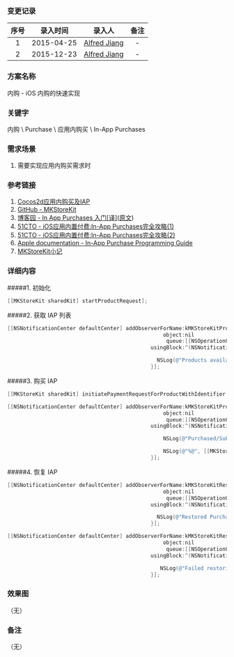 ### 变更记录

| 序号 | 录入时间 | 录入人 | 备注 |
|:--------:|:--------:|:--------:|:--------:|
| 1 | 2015-04-25 | [Alfred Jiang](https://github.com/viktyz) | - |
| 2 | 2015-12-23 | [Alfred Jiang](https://github.com/viktyz) | - |

### 方案名称

内购 - iOS 内购的快速实现

### 关键字

内购 \ Purchase \ 应用内购买 \ In-App Purchases

### 需求场景

1. 需要实现应用内购买需求时

### 参考链接

1. [Cocos2d应用内购买及IAP](http://www.maiziedu.com/lesson/2202/)
2. [GitHub - MKStoreKit](https://github.com/MugunthKumar/MKStoreKit)
3. [博客园 - In App Purchases 入门[译]](http://www.cnblogs.com/zilongshanren/archive/2012/01/15/2190193.html)([原文](http://www.raywenderlich.com/21081/introduction-to-in-app-purchases-in-ios-6-tutorial))
4. [51CTO - iOS应用内置付费:In-App Purchases完全攻略(1)](http://mobile.51cto.com/hot-410061.htm)
5. [51CTO - iOS应用内置付费:In-App Purchases完全攻略(2)](http://mobile.51cto.com/hot-410061_1.htm)
6. [Apple documentation - In-App Purchase Programming Guide](https://developer.apple.com/library/ios/documentation/NetworkingInternet/Conceptual/StoreKitGuide/Introduction.html)
7. [MKStoreKit小记](http://www.99css.com/1296/)

### 详细内容

#####1. 初始化
```objectivec
[[MKStoreKit sharedKit] startProductRequest];
```

#####2. 获取 IAP 列表

```objectivec
[[NSNotificationCenter defaultCenter] addObserverForName:kMKStoreKitProductsAvailableNotification
                                                  object:nil
                                                   queue:[[NSOperationQueue alloc] init]
                                              usingBlock:^(NSNotification *note) {

                                                NSLog(@"Products available: %@", [[MKStoreKit sharedKit] availableProducts]);
                                              }];
```

#####3. 购买 IAP

```objectivec
[[MKStoreKit sharedKit] initiatePaymentRequestForProductWithIdentifier:productIdentifier];

[[NSNotificationCenter defaultCenter] addObserverForName:kMKStoreKitProductPurchasedNotification
                                                  object:nil
                                                   queue:[[NSOperationQueue alloc] init]
                                              usingBlock:^(NSNotification *note) {

                                                  NSLog(@"Purchased/Subscribed to product with id: %@", [note object]);

                                                  NSLog(@"%@", [[MKStoreKit sharedKit] valueForKey:@"purchaseRecord"]);
                                              }];
```

#####4. 恢复 IAP
```objectivec
[[NSNotificationCenter defaultCenter] addObserverForName:kMKStoreKitRestoredPurchasesNotification
                                                  object:nil
                                                   queue:[[NSOperationQueue alloc] init]
                                              usingBlock:^(NSNotification *note) {

                                                NSLog(@"Restored Purchases");
                                              }];

[[NSNotificationCenter defaultCenter] addObserverForName:kMKStoreKitRestoringPurchasesFailedNotification
                                                  object:nil
                                                   queue:[[NSOperationQueue alloc] init]
                                              usingBlock:^(NSNotification *note) {

                                                 NSLog(@"Failed restoring purchases with error: %@", [note object]);
                                              }];
```

### 效果图
（无）

### 备注
（无）